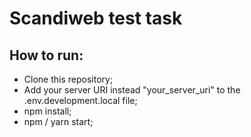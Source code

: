 # Scandiweb test task

## How to run:

-   Clone this repository;
-   Add your server URI instead "your_server_uri" to the .env.development.local file;
-   npm install;
-   npm / yarn start;
